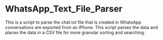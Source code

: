 # WhatsApp_Text_File_Parser

This is a script to parse the chat.txt file that is created in WhatsApp conversations are exported from an iPhone. This script parses the data and places the data in a CSV file for more granular sorting and searching.
